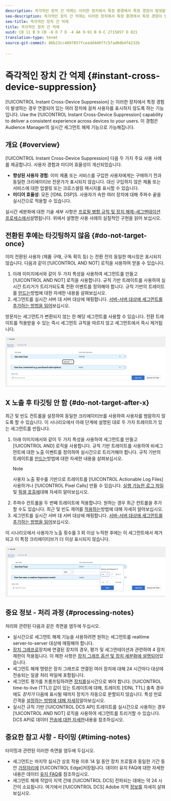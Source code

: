 ```yaml
---
description: 즉각적인 장치 간 억제는 이러한 장치에서 특정 환경에서 특정 경험이 발생할 때 연결되어 있는 여러 장치에 있는 사용자를 억제하는 기능입니다. 여러 장치 간에 일관된 경험을 사용자에게 제공하려면 즉각적인 장치 간 억제 기능을 사용하십시오. 이 경험은 Audience Manager의 실시간 세그먼트 해제 기능으로 가능해집니다.
seo-description: 즉각적인 장치 간 억제는 이러한 장치에서 특정 환경에서 특정 경험이 발생할 때 연결되어 있는 여러 장치에 있는 사용자를 억제하는 기능입니다. 여러 장치 간에 일관된 경험을 사용자에게 제공하려면 즉각적인 장치 간 억제 기능을 사용하십시오. 이 경험은 Audience Manager의 실시간 세그먼트 해제 기능으로 가능해집니다.
seo-title: 즉각적인 장치 간 억제
title: 즉각적인 장치 간 억제
uuid: CB 11 B 9 CB -6 D 7 D -4 AA 9-91 B 0-C 2715857 D 821
translation-type: tm+mt
source-git-commit: 86b23cc4097057fceadd4d0f7c5fad0db4f4232b

---
```



# 즉각적인 장치 간 억제 {#instant-cross-device-suppression}

[!UICONTROL Instant Cross-Device Suppression] 는 이러한 장치에서 특정 경험이 발생하는 경우 연결되어 있는 여러 장치에 걸쳐 사용자를 표시하지 않도록 하는 기능입니다. Use the [!UICONTROL Instant Cross-Device Suppression] capability to deliver a consistent experience across devices to your users. 이 경험은 Audience Manager의 실시간 세그먼트 해제 기능으로 가능해집니다.

## 개요 {#overview}

[!UICONTROL Instant Cross-Device Suppression] 다음 두 가지 주요 사용 사례를 제공합니다. 사용자 경험과 미디어 효율성이 개선되었습니다.

* **향상된 사용자 경험**: 이미 제품 또는 서비스를 구입한 사용자에게는 구매하기 전과 동일한 크리에이티브 전문가가 표시되지 않습니다. 대신 구입하지 않은 제품 또는 서비스에 대한 업셀링 또는 크로스셀링 메시지를 표시할 수 있습니다.
* **미디어 효율성**: 모든 [!DNL DSP]S. 사용자가 속한 여러 장치에 대해 주파수 끝을 실시간으로 적용할 수 있습니다.

실시간 세분화에 대한 기술 세부 사항은 [프로필 병합 규칙 및 장치 해제-세그멘테이션 프로세스에서](../../features/profile-merge-rules/merge-rule-unsegment.md)설명됩니다. 위에서 설명한 사용 사례의 실질적인 구현을 읽어 보십시오.

## 전환된 후에는 타깃팅하지 않음 {#do-not-target-once}

이미 전환된 사용자 (제품 구매, 구독 획득 등) 는 전환 전의 동일한 메시징은 표시되지 않습니다. 다음과 같이 [!UICONTROL AND NOT] 로직을 사용하여 얻을 수 있습니다.

1. 아래 이미지에서와 같이 두 가지 특성을 사용하여 세그먼트를 만들고 [!UICONTROL AND NOT] 로직을 사용합니다. 규칙 기반 트레이트를 사용하여 실시간 트리거가 트리거되도록 전환 이벤트를 정의해야 합니다. 규칙 기반의 트레이트를 [만드는](../../features/traits/create-onboarded-rule-based-traits.md#create-rules-based-or-onboarded-traits)방법에 대한 자세한 내용을 살펴보십시오.
1. 세그먼트를 실시간 서버 대 서버 대상에 매핑합니다. [서버-서버 대상에 세그먼트를 추가하는 방법을 읽어](../../features/destinations/add-edit-segments.md)보십시오.

방문자는 세그먼트가 변환되지 않는 한 해당 세그먼트를 사용할 수 있습니다. 전환 트레이트를 적용받을 수 있는 즉시 세그먼트 규칙을 따르지 않고 세그먼트에서 즉시 제거됩니다.

![](assets/and_not_use_case.png)

## X 노출 후 타깃팅 안 함 {#do-not-target-after-x}

최근 및 빈도 컨트롤을 설정하여 동일한 크리에이티브를 사용하여 사용자를 범람하지 않도록 할 수 있습니다. 이 시나리오에서 아래 단계에 설명된 대로 두 가지 트레이트가 있는 세그먼트를 만듭니다.

1. 아래 이미지에서와 같이 두 가지 특성을 사용하여 세그먼트를 만들고 [!UICONTROL AND] 로직을 사용합니다. 규칙 기반 트레이트를 사용하여 비세그먼트에 대한 노출 이벤트를 정의하여 실시간으로 트리거해야 합니다. 규칙 기반의 트레이트를 [만드는](../../features/traits/create-onboarded-rule-based-traits.md#create-rules-based-or-onboarded-traits)방법에 대한 자세한 내용을 살펴보십시오.
   >[!NOTE]
   >
   >사용자 노출 횟수를 기반으로 트레이트를 [!UICONTROL Actionable Log Files] 사용하거나 [!UICONTROL Pixel Calls] 만들 수 있습니다. [실행 가능한 로그 파일](../../integration/media-data-integration/actionable-log-files.md) 및 [픽셀 호출에](../../integration/media-data-integration/impression-data-pixels.md)대해 자세히 알아보십시오.
1. 주파수 컨트롤을 두 번째 트레이트에 적용합니다. 원하는 경우 최근 컨트롤을 추가할 수도 있습니다. 최근 및 빈도 제어를 [적용하는](../../features/segments/recency-and-frequency.md)방법에 대해 자세히 알아보십시오.
1. 세그먼트를 실시간 서버 대 서버 대상에 매핑합니다. [서버-서버 대상에 세그먼트를 추가하는 방법을 읽어](../../features/destinations/add-edit-segments.md)보십시오.

이 시나리오에서 사용자가 노출 횟수를 3 회 이상 누적한 후에는 이 세그먼트에서 제거되고 이 특정 크리에이티브가 더 이상 표시되지 않습니다.

![](assets/impressions_use_case.png)

## 중요 정보 - 처리 과정 {#processing-notes}

처리와 관련된 다음과 같은 측면을 염두에 두십시오.

* 실시간으로 세그먼트 해제 기능을 사용하려면 원하는 세그먼트를 realtime server-to-server 대상에 매핑해야 합니다.
* [장치 그래프로](../../features/profile-merge-rules/profile-link-use-case.md#recommendations)장치에 연결된 장치의 경우, 평가 및 세그먼테이션과 관련하여 4 장치 제한이 적용됩니다. 이 제한 사항은 [장치 그래프 옵션 및 장치 세분화에 설명되어](../../features/profile-merge-rules/merge-rule-unsegment.md#device-graph-options-unsegmentation)있습니다.
* 세그먼트 해제 명령은 장치 그래프로 연결된 여러 장치에 대해 24 시간마다 대상에 전송되는 일괄 처리 파일에 포함됩니다.
* 세그먼트 평가를 프롬프팅하려면 [장치를](../../reference/system-components/components-edge.md)실시간으로 봐야 합니다. [!UICONTROL time-to-live (TTL)] 값이 있는 트레이트에 대해, 트레이트 [!DNL TTL] 충족 경우에도 *장치가* 다음에 표시될 때까지 장치가 자동으로 분할되지 않습니다. 특성 만료 간격을 [설정하는 방법에 대해 자세히](../../features/traits/create-onboarded-rule-based-traits.md#set-expiration-interval)알아보십시오.
* 실시간 규칙 기반 [!UICONTROL DCS API] 트레이트를 실시간으로 사용하는 경우 [!UICONTROL AND NOT] 로직을 사용하여 세그먼트를 트리거할 수 있습니다. DCS API로 데이터 [전송에 대한 자세한](../../api/dcs-intro/dcs-event-calls/dcs-url-send.md)내용을 참조하십시오.

## 중요한 참고 사항 - 타이밍 {#timing-notes}

타이밍과 관련된 이러한 측면을 염두에 두십시오.

* 세그먼트는 마지막 실시간 상호 작용 이후 14 일 동안 장치 프로필과 동일한 기간 동안 [가장자리에](../../reference/system-components/components-edge.md) [!UICONTROL Edge]저장됩니다. 데이터 유지 FAQ에 대한 자세한 내용은 데이터 [유지 FAQ](../../faq/faq-privacy.md#data-retention-faq)를 참조하십시오.
* 세그먼트 해제 작업이 지역 간에 [!UICONTROL DCS] 전파되는 데에는 약 24 시간이 소요됩니다. 여기에서 [!UICONTROL DCS] Adobe 지역 [정보를](../../reference/system-components/components-data-collection.md) [](../../api/dcs-intro/dcs-api-reference/dcs-regions.md)자세히 살펴보십시오.